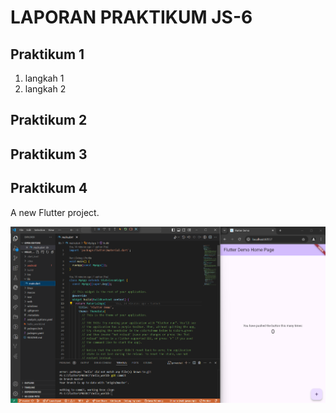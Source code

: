 # **LAPORAN PRAKTIKUM JS-6**

## Praktikum 1
1. langkah 1
2. langkah 2
## Praktikum 2
## Praktikum 3
## Praktikum 4

A new Flutter project.

![Screenshoot hello_world](image/01.png)

